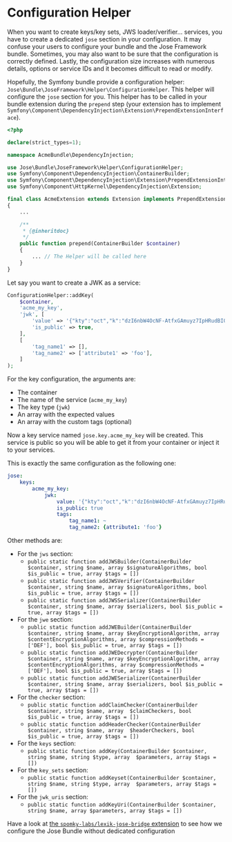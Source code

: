 # Configuration Helper

When you want to create keys/key sets, JWS loader/verifier... services, you have to create a dedicated `jose` section in your configuration. It may confuse your users to configure your bundle and the Jose Framework bundle. Sometimes, you may also want to be sure that the configuration is correctly defined. Lastly, the configuration size increases with numerous details, options or service IDs and it becomes difficult to read or modify.

Hopefully, the Symfony bundle provide a configuration helper: `Jose\Bundle\JoseFramework\Helper\ConfigurationHelper`. This helper will configure the `jose` section for you. This helper has to be called in your bundle extension during the `prepend` step \(your extension has to implement `Symfony\Component\DependencyInjection\Extension\PrependExtensionInterface`\).

```php
<?php

declare(strict_types=1);

namespace AcmeBundle\DependencyInjection;

use Jose\Bundle\JoseFramework\Helper\ConfigurationHelper;
use Symfony\Component\DependencyInjection\ContainerBuilder;
use Symfony\Component\DependencyInjection\Extension\PrependExtensionInterface;
use Symfony\Component\HttpKernel\DependencyInjection\Extension;

final class AcmeExtension extends Extension implements PrependExtensionInterface
{
    ...

    /**
     * {@inheritdoc}
     */
    public function prepend(ContainerBuilder $container)
    {
        ... // The Helper will be called here
    }
}
```

Let say you want to create a JWK as a service:

```php
ConfigurationHelper::addKey(
    $container,
    'acme_my_key',
    'jwk', [
        'value' => '{"kty":"oct","k":"dzI6nbW4OcNF-AtfxGAmuyz7IpHRudBI0WgGjZWgaRJt6prBn3DARXgUR8NVwKhfL43QBIU2Un3AvCGCHRgY4TbEqhOi8-i98xxmCggNjde4oaW6wkJ2NgM3Ss9SOX9zS3lcVzdCMdum-RwVJ301kbin4UtGztuzJBeg5oVN00MGxjC2xWwyI0tgXVs-zJs5WlafCuGfX1HrVkIf5bvpE0MQCSjdJpSeVao6-RSTYDajZf7T88a2eVjeW31mMAg-jzAWfUrii61T_bYPJFOXW8kkRWoa1InLRdG6bKB9wQs9-VdXZP60Q4Yuj_WZ-lO7qV9AEFrUkkjpaDgZT86w2g"}',
        'is_public' => true,
    ],
    [
        'tag_name1' => [],
        'tag_name2' => ['attribute1' => 'foo'],
    ]
);
```

For the key configuration, the arguments are:

* The container
* The name of the service \(`acme_my_key`\)
* The key type \(`jwk`\)
* An array with the expected values
* An array with the custom tags \(optional\)

Now a key service named `jose.key.acme_my_key` will be created. This service is public so you will be able to get it from your container or inject it to your services.

This is exactly the same configuration as the following one:

```yaml
jose:
    keys:
        acme_my_key:
            jwk:
                value: '{"kty":"oct","k":"dzI6nbW4OcNF-AtfxGAmuyz7IpHRudBI0WgGjZWgaRJt6prBn3DARXgUR8NVwKhfL43QBIU2Un3AvCGCHRgY4TbEqhOi8-i98xxmCggNjde4oaW6wkJ2NgM3Ss9SOX9zS3lcVzdCMdum-RwVJ301kbin4UtGztuzJBeg5oVN00MGxjC2xWwyI0tgXVs-zJs5WlafCuGfX1HrVkIf5bvpE0MQCSjdJpSeVao6-RSTYDajZf7T88a2eVjeW31mMAg-jzAWfUrii61T_bYPJFOXW8kkRWoa1InLRdG6bKB9wQs9-VdXZP60Q4Yuj_WZ-lO7qV9AEFrUkkjpaDgZT86w2g"}'
                is_public: true
                tags:
                    tag_name1: ~
                    tag_name2: {attribute1: 'foo'}
```

Other methods are:

* For the `jws` section:
  * `public static function addJWSBuilder(ContainerBuilder $container, string $name, array $signatureAlgorithms, bool $is_public = true, array $tags = [])`
  * `public static function addJWSVerifier(ContainerBuilder $container, string $name, array $signatureAlgorithms, bool $is_public = true, array $tags = [])`
  * `public static function addJWSSerializer(ContainerBuilder $container, string $name, array $serializers, bool $is_public = true, array $tags = [])`
* For the `jwe` section:
  * `public static function addJWEBuilder(ContainerBuilder $container, string $name, array $keyEncryptionAlgorithm, array $contentEncryptionAlgorithms, array $compressionMethods = ['DEF'], bool $is_public = true, array $tags = [])`
  * `public static function addJWEDecrypter(ContainerBuilder $container, string $name, array $keyEncryptionAlgorithm, array $contentEncryptionAlgorithms, array $compressionMethods = ['DEF'], bool $is_public = true, array $tags = [])`
  * `public static function addJWESerializer(ContainerBuilder $container, string $name, array $serializers, bool $is_public = true, array $tags = [])`
* For the `checker` section:
  * `public static function addClaimChecker(ContainerBuilder $container, string $name, array  $claimCheckers, bool $is_public = true, array $tags = [])`
  * `public static function addHeaderChecker(ContainerBuilder $container, string $name, array  $headerCheckers, bool $is_public = true, array $tags = [])`
* For the `keys` section:
  * `public static function addKey(ContainerBuilder $container, string $name, string $type, array  $parameters, array $tags = [])`
* For the `key_sets` section:
  * `public static function addKeyset(ContainerBuilder $container, string $name, string $type, array  $parameters, array $tags = [])`
* For the `jwk_uris` section:
  * `public static function addKeyUri(ContainerBuilder $container, string $name, array $parameters, array $tags = [])`

Have a look at [the `spomky-labs/lexik-jose-bridge` extension](https://github.com/Spomky-Labs/lexik-jose-bridge/blob/v2.0/DependencyInjection/SpomkyLabsLexikJoseExtension.php#L78) to see how we configure the Jose Bundle without dedicated configuration

